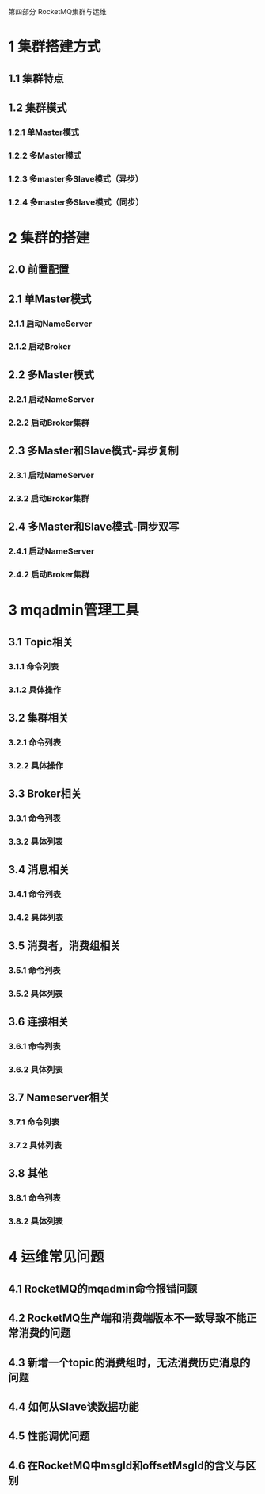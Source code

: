 第四部分 RocketMQ集群与运维

# 1 集群搭建方式

## 1.1 集群特点

## 1.2 集群模式

### 1.2.1 单Master模式

### 1.2.2 多Master模式

### 1.2.3 多master多Slave模式（异步）

### 1.2.4 多master多Slave模式（同步）

# 2 集群的搭建

## 2.0 前置配置

## 2.1 单Master模式

### 2.1.1 启动NameServer

### 2.1.2 启动Broker

## 2.2 多Master模式

### 2.2.1 启动NameServer

### 2.2.2 启动Broker集群



## 2.3 多Master和Slave模式-异步复制

### 2.3.1 启动NameServer

### 2.3.2 启动Broker集群

## 2.4 多Master和Slave模式-同步双写

### 2.4.1 启动NameServer

### 2.4.2 启动Broker集群

# 3 mqadmin管理工具

## 3.1 Topic相关

### 3.1.1 命令列表

### 3.1.2 具体操作

## 3.2 集群相关

### 3.2.1 命令列表

### 3.2.2 具体操作

## 3.3 Broker相关

### 3.3.1 命令列表

### 3.3.2 具体列表



## 3.4 消息相关

### 3.4.1 命令列表

### 3.4.2 具体列表

## 3.5 消费者，消费组相关

### 3.5.1 命令列表

### 3.5.2 具体列表

## 3.6 连接相关

### 3.6.1 命令列表

### 3.6.2 具体列表

## 3.7 Nameserver相关

### 3.7.1 命令列表

### 3.7.2 具体列表

## 3.8 其他

### 3.8.1 命令列表

### 3.8.2 具体列表

# 4 运维常见问题

## 4.1 RocketMQ的mqadmin命令报错问题

## 4.2 RocketMQ生产端和消费端版本不一致导致不能正常消费的问题

## 4.3 新增一个topic的消费组时，无法消费历史消息的问题

## 4.4 如何从Slave读数据功能

## 4.5 性能调优问题

## 4.6 在RocketMQ中msgId和offsetMsgId的含义与区别
